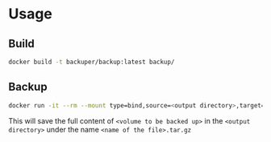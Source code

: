 # Usage

## Build

```sh
docker build -t backuper/backup:latest backup/
```

## Backup
```sh
docker run -it --rm --mount type=bind,source=<output directory>,target=/out --mount source=<volume to be backed up>,target=/in,readonly -e OUTPUT_FILE=<name of the file>  backuper/backup:latest
```

This will save the full content of `<volume to be backed up>` in the `<output directory>` under the name `<name of the file>.tar.gz`